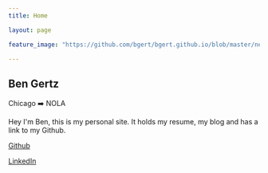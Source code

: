 ```yaml
---
title: Home

layout: page

feature_image: "https://github.com/bgert/bgert.github.io/blob/master/new_street_car.jpg?raw=true"

---
```

## Ben Gertz

Chicago :arrow_right: NOLA

Hey I'm Ben, this is my personal site. It holds my resume, my blog and has a link to my Github.

[Github][1]

[LinkedIn][2]



[1]: https://github.com/bgert
[2]: https://www.linkedin.com/in/benjamin-gertz/
